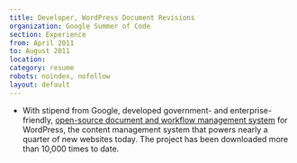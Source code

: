 ```yaml
---
title: Developer, WordPress Document Revisions
organization: Google Summer of Code
section: Experience
from: April 2011
to: August 2011
location:
category: resume
robots: noindex, nofollow
layout: default
---
```

*   With stipend from Google, developed government- and enterprise-friendly, [open-source document and workflow management system][1] for WordPress, the content management system that powers nearly a quarter of new websites today. The project has been downloaded more than 10,000 times to date.

 [1]: http://ben.balter.com/2011/08/29/wp-document-revisions-document-management-version-control-wordpress/
